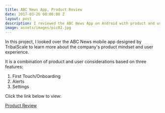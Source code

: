 ```yaml
---
title: ABC News App, Product Review
date: 2017-03-26 00:00:00 Z
layout: post
description: I reviewed the ABC News App on Android with product and user perspectives.
image: assets/images/pic02.jpg
---
```


In this project, I looked over the ABC News mobile app designed by TribalScale to learn more about the company's product mindset and user experience.

It is a combination of product and user considerations based on three features:
1. First Touch/Onboarding
2. Alerts
3. Settings

Click the link below to view:

[Product Review](https://projects.invisionapp.com/boards/AW3611OB93GFR/)
